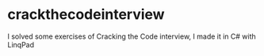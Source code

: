 # crackthecodeinterview
I solved some exercises of Cracking the Code interview, I made it in C# with LinqPad
